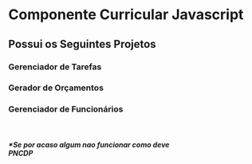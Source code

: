 <h1>Componente Curricular Javascript</h1>

<h2>Possui os Seguintes Projetos</h2>
<h3>Gerenciador de Tarefas</h3>
<h3>Gerador de Orçamentos</h3>
<h3>Gerenciador de Funcionários</h3>

<br>
<h5>*Se por acaso algum nao funcionar como deve <br>PNCDP</br></h5>
